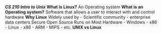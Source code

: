 ***CS 210 Intro to Unix***
  **What is Linux?**
    An Operating system
  **What is an Operating system?**
    Software that allows a user to interact with and control hardware
  **Why Linux**
    Widely used by
    - Scientific community
    - enterprise data centers
    Secure
    Open Source
    Runs on Most Hardware
    - Windows
      - x86
    - Linux
      - x86
      - ARM
      - MIPS
      - etc.
  **UNIX vs Linux**
